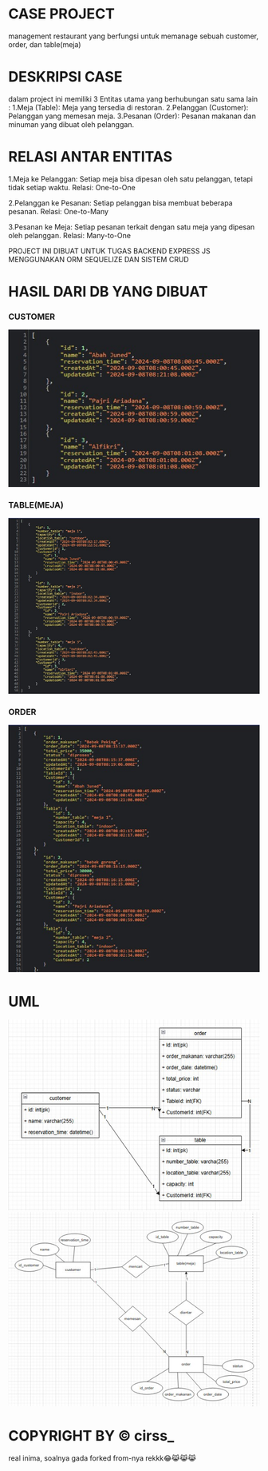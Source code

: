 # CASE PROJECT
management restaurant yang berfungsi untuk memanage sebuah customer, order, dan table(meja)

# DESKRIPSI CASE
dalam project ini memiliki 3 Entitas utama yang berhubungan satu sama lain :
1.Meja (Table): Meja yang tersedia di restoran.
2.Pelanggan (Customer): Pelanggan yang memesan meja.
3.Pesanan (Order): Pesanan makanan dan minuman yang dibuat oleh pelanggan.

# RELASI ANTAR ENTITAS
1.Meja ke Pelanggan: Setiap meja bisa dipesan oleh satu pelanggan, tetapi tidak setiap waktu.
    Relasi: One-to-One

2.Pelanggan ke Pesanan: Setiap pelanggan bisa membuat beberapa pesanan.
    Relasi: One-to-Many

3.Pesanan ke Meja: Setiap pesanan terkait dengan satu meja yang dipesan oleh pelanggan.
    Relasi: Many-to-One

PROJECT INI DIBUAT UNTUK TUGAS BACKEND EXPRESS JS MENGGUNAKAN ORM SEQUELIZE DAN SISTEM CRUD

# HASIL DARI DB YANG DIBUAT

### CUSTOMER
<img src="./img/db_customer.jpg">

### TABLE(MEJA)
<img src="./img/db_table.jpg">

### ORDER
<img src="./img/db_order.jpg">

# UML
<img src="./img/CLASSDIAGRAM.jpg">
<img src="./img/ERD.jpg">

# COPYRIGHT BY © cirss_
real inima, soalnya gada forked from-nya rekkk😂😹😹😹